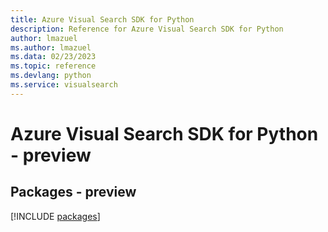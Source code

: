 ```yaml
---
title: Azure Visual Search SDK for Python
description: Reference for Azure Visual Search SDK for Python
author: lmazuel
ms.author: lmazuel
ms.data: 02/23/2023
ms.topic: reference
ms.devlang: python
ms.service: visualsearch
---
```

# Azure Visual Search SDK for Python - preview
## Packages - preview
[!INCLUDE [packages](visual-search-index.md)]